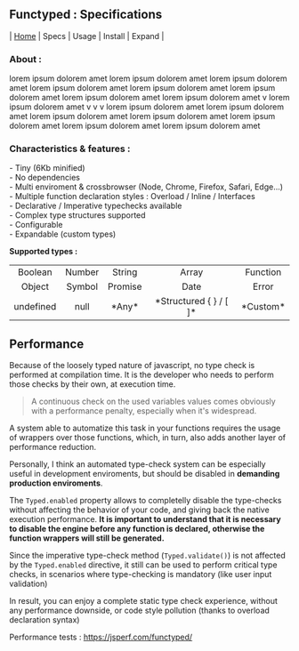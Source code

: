 ## Functyped : Specifications

| [Home](./README.rm) | Specs | Usage | Install | Expand |


<div class="cols">
	<div class="">
       <h3>About :</h3>
    lorem ipsum dolorem amet  lorem ipsum dolorem amet  lorem ipsum dolorem amet  lorem ipsum dolorem amet  lorem ipsum dolorem amet  lorem ipsum dolorem amet  lorem ipsum dolorem amet  lorem ipsum dolorem amet  v lorem ipsum dolorem amet  v v v lorem ipsum dolorem amet  lorem ipsum dolorem amet  lorem ipsum dolorem amet  lorem ipsum dolorem amet  lorem ipsum dolorem amet  lorem ipsum dolorem amet  lorem ipsum dolorem amet  
    </div>
	<div class="">
        <h3>Characteristics & features :</h3>
        - Tiny (6Kb minified)<br>
        - No dependencies<br>
        - Multi enviroment & crossbrowser (Node, Chrome, Firefox, Safari, Edge...)<br>
        - Multiple function declaration styles : Overload / Inline / Interfaces <br>
        - Declarative / Imperative typechecks available<br>
        - Complex type structures supported<br>
        - Configurable<br>
        - Expandable (custom types)<br>
    </div>
</div>



**Supported types :**

<table align="center">
    <tr>
        <td align="center">Boolean</td>
        <td align="center">Number</td>
        <td align="center">String</td>
        <td align="center">Array</td>
        <td align="center">Function</td>
    </tr>
    <tr>
        <td align="center">Object</td>
        <td align="center">Symbol</td>
        <td align="center">Promise</td>
        <td align="center">Date</td>
        <td align="center">Error</td>
    </tr>
    <tr>
        <td align="center">undefined</td>
        <td align="center">null</td>
        <td align="center">*Any* </td>
        <td align="center">*Structured { } / [ ]*</td>
        <td align="center">*Custom*</td>
    </tr>
</table>



## Performance


Because of the loosely typed nature of javascript, no type check is performed at compilation time. It is the developer who needs to perform those checks by their own, at execution time. 

> A continuous check on the used variables values comes obviously with a performance penalty, especially when it's widespread.

A system able to automatize this task in your functions requires the usage of wrappers over those functions, which, in turn, also adds another layer of performance reduction.

Personally, I think an automated type-check system can be especially useful in development enviroments, but should be disabled in **demanding production enviroments**.

The `Typed.enabled` property allows to completelly disable the type-checks without affecting the behavior of your code, and giving back the native execution performance. 
**It is important to understand that it is necessary to disable the engine before any function is declared, otherwise the function wrappers will still be generated.**

Since the imperative type-check method (`Typed.validate()`) is not affected by the `Typed.enabled` directive, it still can be used to perform critical type checks, in scenarios where type-checking is mandatory (like user input validation)

In result, you can enjoy a complete static type check experience, without any performance downside, or code style pollution (thanks to overload declaration syntax)

Performance tests : https://jsperf.com/functyped/
